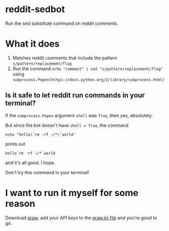 # reddit-sedbot

Run the sed substitute command on reddit comments.

# What it does

1. Matches reddit comments that include the pattern `s/pattern/replacement/flag` 
2. Run the command `echo "comment" | sed "s/pattern/replacement/flag"` using `subprocess.Popen(https://docs.python.org/2/library/subprocess.html)`

## Is it safe to let reddit run commands in your terminal?

If the `subprocess.Popen` argument `shell` was `True`, then yes, absolutely.

But since the bot doesn't have `shell = True`, the command

    echo "hello\`rm -rf ~/*\`world"

prints out

    hello`rm -rf ~/*`world

and it's all good. I hope.

Don't try this command in your terminal!

# I want to run it myself for some reason

Download [praw](https://praw.readthedocs.io/en/latest/), add your API keys to the [praw.ini file](https://github.com/ndri/reddit-sedbot/blob/master/praw.ini) and you're good to go.

